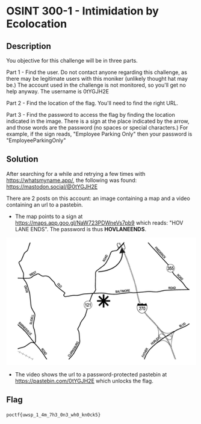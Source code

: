# OSINT 300-1 - Intimidation by Ecolocation
## Description
You objective for this challenge will be in three parts.

Part 1 - Find the user. Do not contact anyone regarding this challenge, as there may be legitimate users with this moniker (unlikely thought hat may be.) The account used in the challenge is not monitored, so you'll get no help anyway. The username is 0tYGJH2E

Part 2 - Find the location of the flag. You'll need to find the right URL.

Part 3 - Find the password to access the flag by finding the location indicated in the image. There is a sign at the place indicated by the arrow, and those words are the password (no spaces or special characters.) For example, if the sign reads, "Employee Parking Only" then your password is "EmployeeParkingOnly"


## Solution
After searching for a while and retrying a few times with https://whatsmyname.app/, the following was found:
https://mastodon.social/@0tYGJH2E

There are 2 posts on this account: an image containing a map and a video containing an url to a pastebin.
- The map points to a sign at https://maps.app.goo.gl/NaW723PDWneVs7pb9 which reads: "HOV LANE ENDS". The password is thus **HOVLANEENDS**.

![4ff1d4ad70af24c0.png](solution/4ff1d4ad70af24c0.png)
- The video shows the url to a password-protected pastebin at https://pastebin.com/0tYGJH2E which unlocks the flag.


## Flag
`poctf{uwsp_1_4m_7h3_0n3_wh0_kn0ck5}`
